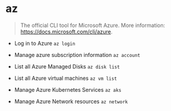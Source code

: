 # az
> The official CLI tool for Microsoft Azure.
> More information: <https://docs.microsoft.com/cli/azure>.

- Log in to Azure
`az login`

- Manage azure subscription information
`az account`

- List all Azure Managed Disks
`az disk list`

- List all Azure virtual machines
`az vm list`

- Manage Azure Kubernetes Services
`az aks`

- Manage Azure Network resources
`az network`
